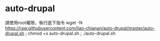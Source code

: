 ﻿# auto-drupal

請使用root權限，執行底下指令
wget -N https://raw.githubusercontent.com/liao-chianan/auto-drupal/master/auto-drupal.sh ; chmod +x auto-drupal.sh ; ./auto-drupal.sh
